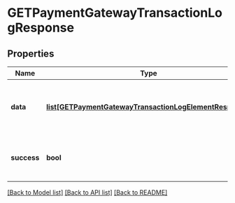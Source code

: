 # GETPaymentGatewayTransactionLogResponse

## Properties
Name | Type | Description | Notes
------------ | ------------- | ------------- | -------------
**data** | [**list[GETPaymentGatewayTransactionLogElementResponse]**](GETPaymentGatewayTransactionLogElementResponse.md) | Container for the payment gateway transaction log records.  | [optional] 
**success** | **bool** | Returns &#x60;true&#x60; if the request was processed successfully.  | [optional] 

[[Back to Model list]](../README.md#documentation-for-models) [[Back to API list]](../README.md#documentation-for-api-endpoints) [[Back to README]](../README.md)


